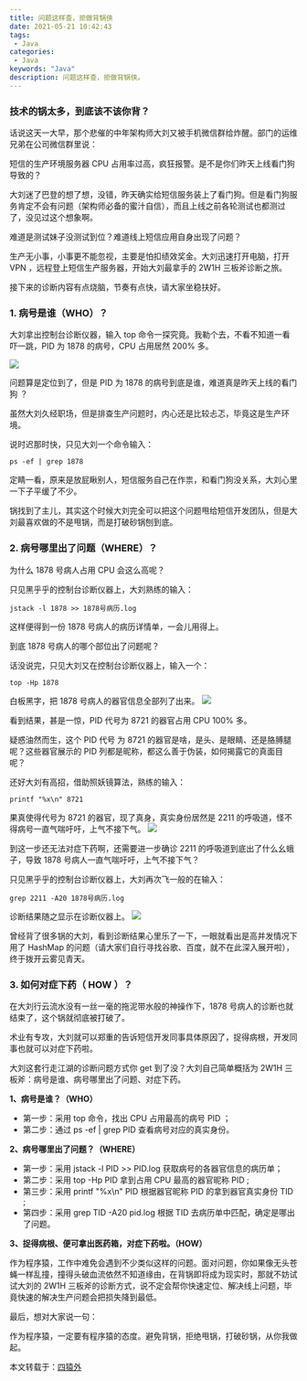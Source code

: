 ```yaml
---
title: 问题这样查，拒做背锅侠
date: 2021-05-21 10:42:43
tags: 
 - Java
categories: 
 - Java
keywords: "Java"
description: 问题这样查，拒做背锅侠。
---
```


### 技术的锅太多，到底该不该你背？
话说这天一大早，那个悲催的中年架构师大刘又被手机微信群给炸醒。部门的运维兄弟在公司微信群里说：

短信的生产环境服务器 CPU 占用率过高，疯狂报警。是不是你们昨天上线看门狗导致的？

大刘迷了巴登的想了想，没错，昨天确实给短信服务装上了看门狗。但是看门狗服务肯定不会有问题（架构师必备的蜜汁自信），而且上线之前各轮测试也都测过了，没见过这个想象啊。

难道是测试妹子没测试到位？难道线上短信应用自身出现了问题？

生产无小事，小事更不能忽视，主要是怕扣绩效奖金。大刘迅速打开电脑，打开 VPN ，远程登上短信生产服务器，开始大刘最拿手的 2W1H 三板斧诊断之旅。

接下来的诊断内容有点烧脑，节奏有点快，请大家坐稳扶好。

### 1. 病号是谁（WHO）？
大刘拿出控制台诊断仪器，输入 top 命令一探究竟。我勒个去，不看不知道一看吓一跳，PID 为 1878 的病号，CPU 占用居然 200% 多。

![](https://oscimg.oschina.net/oscnet/up-d3db5bb63a4114639e9356f009128f19338.png)

问题算是定位到了，但是 PID 为 1878 的病号到底是谁，难道真是昨天上线的看门狗 ？

虽然大刘久经职场，但是排查生产问题时，内心还是比较忐忑，毕竟这是生产环境。

说时迟那时快，只见大刘一个命令输入：

```
ps -ef | grep 1878
```

定睛一看，原来是放屁瞅别人，短信服务自己在作祟，和看门狗没关系，大刘心里一下子平缓了不少。

锅找到了主儿，其实这个时候大刘完全可以把这个问题甩给短信开发团队，但是大刘最喜欢做的不是甩锅，而是打破砂锅刨到底。

### 2. 病号哪里出了问题（WHERE）？
为什么 1878 号病人占用 CPU 会这么高呢？

只见黑乎乎的控制台诊断仪器上，大刘熟练的输入：

```
jstack -l 1878 >> 1878号病历.log
```

这样便得到一份 1878 号病人的病历详情单，一会儿用得上。

到底 1878 号病人的哪个部位出了问题呢？

话没说完，只见大刘又在控制台诊断仪器上，输入一个：

```
top -Hp 1878
```

白板黑字，把 1878 号病人的器官信息全部列了出来。
![](https://oscimg.oschina.net/oscnet/up-d05c2334ec1ed1234e0f3c874c7dd9369b2.png)

看到结果，甚是一惊，PID 代号为 8721 的器官占用 CPU 100% 多。

疑惑油然而生，这个 PID 代号 为 8721 的器官是啥，是头、是眼睛、还是胳膊腿呢？这些器官展示的 PID 列都是昵称，都这么善于伪装，如何揭露它的真面目呢？

还好大刘有高招，借助照妖镜算法，熟练的输入：
```
printf "%x\n" 8721
```
果真使得代号为 8721 的器官，现了真身，真实身份居然是 2211 的呼吸道，怪不得病号一直气喘吁吁，上气不接下气。
![](https://oscimg.oschina.net/oscnet/up-420f3fa4c961190cff9ce000ab71188259f.png)

到这一步还无法对症下药啊，还需要进一步确诊 2211 的呼吸道到底出了什么幺蛾子，导致 1878 号病人一直气喘吁吁，上气不接下气？

只见黑乎乎的控制台诊断仪器上，大刘再次飞一般的在输入：

```
grep 2211 -A20 1878号病历.log
```

诊断结果随之显示在诊断仪器上。
![](https://oscimg.oschina.net/oscnet/up-527ae796a90e94182588cebdd8ca77daf45.png)

曾经背了很多锅的大刘，看到诊断结果心里乐了一下，一眼就看出是高并发情况下用了 HashMap 的问题（请大家们自行寻找谷歌、百度，就不在此深入展开啦），终于拨开云雾见青天。

### 3. 如何对症下药（ HOW ）？
在大刘行云流水没有一丝一毫的拖泥带水般的神操作下，1878 号病人的诊断也就结束了，这个锅就彻底被打破了。

术业有专攻，大刘就可以郑重的告诉短信开发同事具体原因了，捉得病根，开发同事也就可以对症下药啦。

大刘这套行走江湖的诊断问题方式你 get 到了没？大刘自己简单概括为 2W1H 三板斧：病号是谁、病号哪里出了问题、对症下药。

**1、病号是谁？（WHO）**

- 第一步：采用 top 命令，找出 CPU 占用最高的病号 PID ；
- 第二步：通过 ps -ef | grep PID 查看病号对应的真实身份。

**2、病号哪里出了问题？（WHERE）**

- 第一步：采用 jstack -l PID >> PID.log 获取病号的各器官信息的病历单；
- 第二步：采用 top -Hp PID 拿到占用 CPU 最高的器官昵称 PID ;
- 第三步：采用 printf "%x\n" PID 根据器官昵称 PID 的拿到器官真实身份 TID ;
- 第四步：采用 grep TID -A20 pid.log 根据 TID 去病历单中匹配，确定是哪出了问题。

**3、捉得病根、便可拿出医药箱，对症下药啦。（HOW）**

作为程序猿，工作中难免会遇到不少类似这样的问题。面对问题，你如果像无头苍蝇一样乱撞，撞得头破血流依然不知道缘由，在背锅即将成为现实时，那就不妨试试大刘的 2W1H 三板斧的诊断方式，说不定会帮你快速定位、解决线上问题，毕竟快速的解决生产问题会把损失降到最低。

最后，想对大家说一句：

作为程序猿，一定要有程序猿的态度。避免背锅，拒绝甩锅，打破砂锅，从你我做起。

本文转载于：[四猿外](https://my.oschina.net/u/4250089/blog/5048093)
